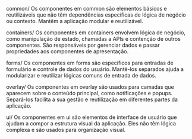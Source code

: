common/
Os componentes em common são elementos básicos e reutilizáveis que não têm dependências específicas de lógica de negócio ou contexto. Mantêm a aplicação modular e reutilizável.

containers/
Os componentes em containers envolvem lógica de negócio, como manipulação de estado, chamadas a APIs e contenção de outros componentes. São responsáveis por gerenciar dados e passar propriedades aos componentes de apresentação.

forms/
Os componentes em forms são específicos para entradas de formulário e controle de dados do usuário. Mantê-los separados ajuda a modularizar e reutilizar lógicas comuns de entrada de dados.

overlay/
Os componentes em overlay são usados para camadas que aparecem sobre o conteúdo principal, como notificações e popups. Separá-los facilita a sua gestão e reutilização em diferentes partes da aplicação.

ui/
Os componentes em ui são elementos de interface de usuário que ajudam a compor a estrutura visual da aplicação. Eles não têm lógica complexa e são usados para organização visual.
